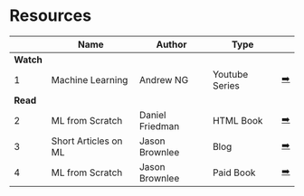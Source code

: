 # Resources

||Name|Author|Type||
|---|---|---|---|---|
|**Watch**|||||
|1|Machine Learning|Andrew NG|Youtube Series|[➡️](https://www.youtube.com/playlist?list=PLLssT5z_DsK-h9vYZkQkYNWcItqhlRJLN)
|**Read**|
|2|ML from Scratch|Daniel Friedman|HTML Book|[➡️](https://dafriedman97.github.io/mlbook/content/introduction.html)
|3|Short Articles on ML|Jason Brownlee|Blog|[➡️](https://machinelearningmastery.com/start-here/)
|4|ML from Scratch|Jason Brownlee|Paid Book|[➡️](https://machinelearningmastery.com/master-machine-learning-algorithms/)
